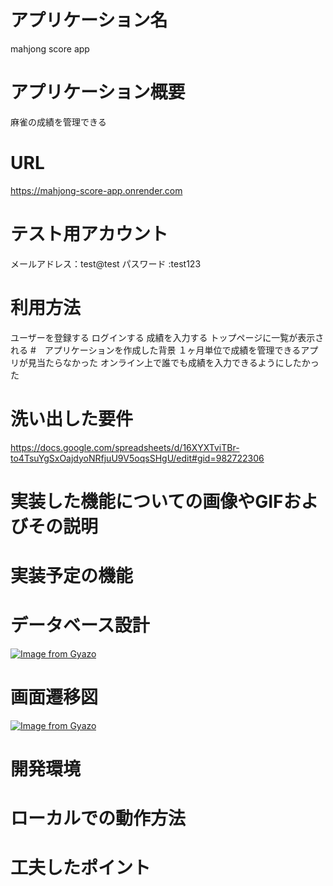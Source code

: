 # アプリケーション名
mahjong score app
# アプリケーション概要
麻雀の成績を管理できる
# URL
https://mahjong-score-app.onrender.com
# テスト用アカウント
メールアドレス：test@test
パスワード :test123
# 利用方法
ユーザーを登録する
ログインする
成績を入力する
トップページに一覧が表示される
#　アプリケーションを作成した背景
１ヶ月単位で成績を管理できるアプリが見当たらなかった
オンライン上で誰でも成績を入力できるようにしたかった
# 洗い出した要件
https://docs.google.com/spreadsheets/d/16XYXTviTBr-to4TsuYgSxOajdyoNRfjuU9V5oqsSHgU/edit#gid=982722306
# 実装した機能についての画像やGIFおよびその説明

# 実装予定の機能

# データベース設計  
[![Image from Gyazo](https://i.gyazo.com/91ffb85a0905f96a2c6037558e8224e0.png)](https://gyazo.com/91ffb85a0905f96a2c6037558e8224e0)

# 画面遷移図
[![Image from Gyazo](https://i.gyazo.com/2fe425d8580bf412c91b901bf148ac06.png)](https://gyazo.com/2fe425d8580bf412c91b901bf148ac06)

# 開発環境

# ローカルでの動作方法

# 工夫したポイント
